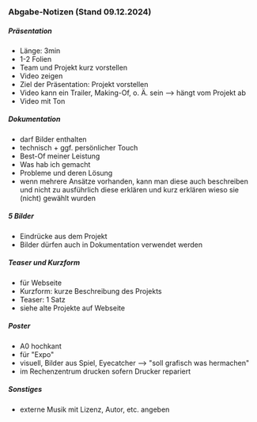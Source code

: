 ### Abgabe-Notizen (Stand 09.12.2024)

##### Präsentation
- Länge: 3min
- 1-2 Folien
- Team und Projekt kurz vorstellen
- Video zeigen
- Ziel der Präsentation: Projekt vorstellen
- Video kann ein Trailer, Making-Of, o. Ä. sein --> hängt vom Projekt ab
- Video mit Ton

##### Dokumentation
- darf Bilder enthalten
- technisch + ggf. persönlicher Touch
- Best-Of meiner Leistung
- Was hab ich gemacht
- Probleme und deren Lösung
- wenn mehrere Ansätze vorhanden, kann man diese auch beschreiben und nicht zu ausführlich diese erklären und kurz erklären wieso sie (nicht) gewählt wurden

##### 5 Bilder
- Eindrücke aus dem Projekt
- Bilder dürfen auch in Dokumentation verwendet werden

##### Teaser und Kurzform
- für Webseite
- Kurzform: kurze Beschreibung des Projekts
- Teaser: 1 Satz
- siehe alte Projekte auf Webseite

##### Poster
- A0 hochkant
- für "Expo"
- visuell, Bilder aus Spiel, Eyecatcher --> "soll grafisch was hermachen"
- im Rechenzentrum drucken sofern Drucker repariert

##### Sonstiges
- externe Musik mit Lizenz, Autor, etc. angeben
